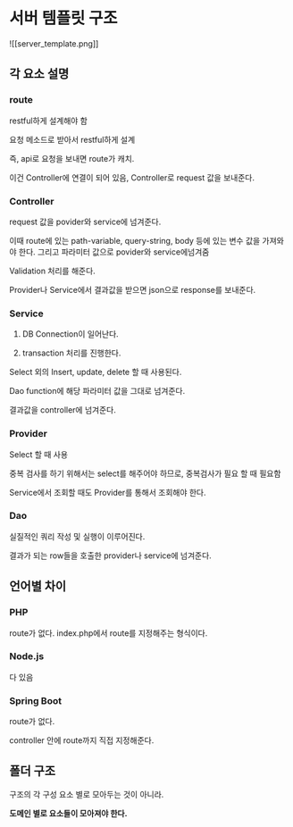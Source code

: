# 서버 템플릿 구조
![[server_template.png]]

## 각 요소 설명

### route
restful하게 설계해야 함

요청 메소드로 받아서 restful하게 설계

즉, api로 요청을 보내면 route가 캐치.

이건 Controller에 연결이 되어 있음, Controller로 request 값을 보내준다.

### Controller
request 값을 povider와 service에 넘겨준다. 

이때 route에 있는 path-variable, query-string, body 등에 있는 변수 값을 가져와야 한다. 그리고 파라미터 값으로 povider와 service에넘겨줌

Validation 처리를 해준다.

Provider나 Service에서 결과값을 받으면 json으로 response를 보내준다.

### Service 
1. DB Connection이 일어난다.

2. transaction 처리를 진행한다.

Select 외의 Insert, update, delete 할 때 사용된다.

Dao function에 해당 파라미터 값을 그대로 넘겨준다.

결과값을 controller에 넘겨준다. 

### Provider
Select 할 때 사용

중복 검사를 하기 위해서는 select를 해주어야 하므로, 중복검사가 필요 할 때 필요함

Service에서 조회할 때도 Provider를 통해서 조회해야 한다.

### Dao
실질적인 쿼리 작성 및 실행이 이루어진다.

결과가 되는 row들을 호출한 provider나 service에 넘겨준다.

## 언어별 차이

### PHP
route가 없다.
index.php에서 route를 지정해주는 형식이다.

### Node.js
다 있음

### Spring Boot
route가 없다.

controller 안에 route까지 직접 지정해준다.

## 폴더 구조
구조의 각 구성 요소  별로 모아두는 것이 아니라. 

**도메인 별로 요소들이 모아져야 한다.**



